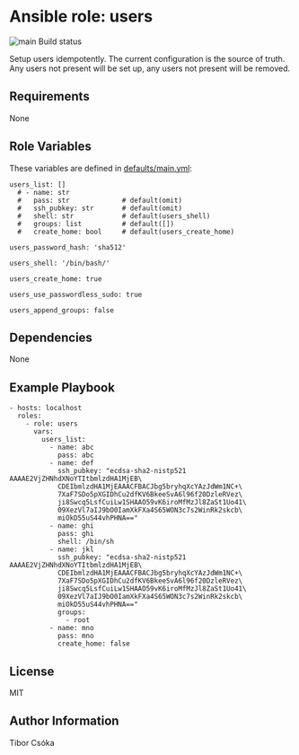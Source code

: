 Ansible role: users
=========

![main Build status](https://github.com/Provizanta/ansible-role-users/actions/workflows/main.yml/badge.svg)

Setup users idempotently. The current configuration is the source of truth. Any users not present will be set up, any users not present will be removed.

Requirements
------------

None

Role Variables
--------------

These variables are defined in [defaults/main.yml](./defaults/main.yml):

    users_list: []
      # - name: str
      #   pass: str             # default(omit)
      #   ssh_pubkey: str       # default(omit)
      #   shell: str            # default(users_shell)
      #   groups: list          # default([])
      #   create_home: bool     # default(users_create_home)

    users_password_hash: 'sha512'

    users_shell: '/bin/bash/'

    users_create_home: true

    users_use_passwordless_sudo: true

    users_append_groups: false

Dependencies
------------

None

Example Playbook
----------------

    - hosts: localhost
      roles:
        - role: users
          vars:
            users_list:
              - name: abc
                pass: abc
              - name: def
                ssh_pubkey: "ecdsa-sha2-nistp521 AAAAE2VjZHNhdXNoYTItbmlzdHA1MjEB\
                CDEIbmlzdHA1MjEAAACFBACJbg5bryhqXcYAzJdWm1NC+\
                7XaF7SDo5pXGIDhCu2dfKV6BkeeSvA6l96f20DzleRVez\
                ji8Swcq5LsfCuiLw1SHAAO59vK6iroMfMzJl8ZaSt1Uo41\
                09XezVl7aIJ9bO0IamXkFXa4S65WON3c7s2WinRk2skcb\
                miOkD55uS44vhPHNA=="
              - name: ghi
                pass: ghi
                shell: /bin/sh
              - name: jkl
                ssh_pubkey: "ecdsa-sha2-nistp521 AAAAE2VjZHNhdXNoYTItbmlzdHA1MjEB\
                CDEIbmlzdHA1MjEAAACFBACJbg5bryhqXcYAzJdWm1NC+\
                7XaF7SDo5pXGIDhCu2dfKV6BkeeSvA6l96f20DzleRVez\
                ji8Swcq5LsfCuiLw1SHAAO59vK6iroMfMzJl8ZaSt1Uo41\
                09XezVl7aIJ9bO0IamXkFXa4S65WON3c7s2WinRk2skcb\
                miOkD55uS44vhPHNA=="
                groups:
                  - root
              - name: mno
                pass: mno
                create_home: false

License
-------

MIT

Author Information
------------------

Tibor Csóka

